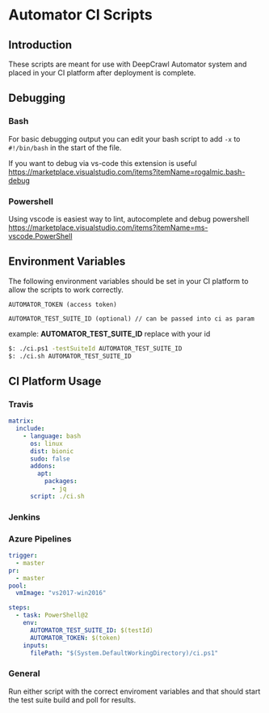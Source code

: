 # Automator CI Scripts

## Introduction

These scripts are meant for use with DeepCrawl Automator system and placed in your CI platform after deployment is complete.

## Debugging

### Bash

For basic debugging output you can edit your bash script to add `-x` to `#!/bin/bash` in the start of the file.

If you want to debug via vs-code this extension is useful https://marketplace.visualstudio.com/items?itemName=rogalmic.bash-debug

### Powershell

Using vscode is easiest way to lint, autocomplete and debug powershell
https://marketplace.visualstudio.com/items?itemName=ms-vscode.PowerShell

## Environment Variables

The following environment variables should be set in your CI platform to allow the scripts to work correctly.

```
AUTOMATOR_TOKEN (access token)

AUTOMATOR_TEST_SUITE_ID (optional) // can be passed into ci as param
```

example:
**AUTOMATOR_TEST_SUITE_ID** replace with your id

```bash
$: ./ci.ps1 -testSuiteId AUTOMATOR_TEST_SUITE_ID
$: ./ci.sh AUTOMATOR_TEST_SUITE_ID
```

## CI Platform Usage

### Travis

```yaml
matrix:
  include:
    - language: bash
      os: linux
      dist: bionic
      sudo: false
      addons:
        apt:
          packages:
            - jq
      script: ./ci.sh
```

### Jenkins

### Azure Pipelines

```yaml
trigger:
  - master
pr:
  - master
pool:
  vmImage: "vs2017-win2016"

steps:
  - task: PowerShell@2
    env:
      AUTOMATOR_TEST_SUITE_ID: $(testId)
      AUTOMATOR_TOKEN: $(token)
    inputs:
      filePath: "$(System.DefaultWorkingDirectory)/ci.ps1"
```

### General

Run either script with the correct enviroment variables and that should start the test suite build and poll for results.
